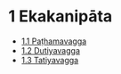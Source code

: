 

# 1 Ekakanipāta

* [1.1 Paṭhamavagga](1/1.1.md)
* [1.2 Dutiyavagga](1/1.2.md)
* [1.3 Tatiyavagga](1/1.3.md)



